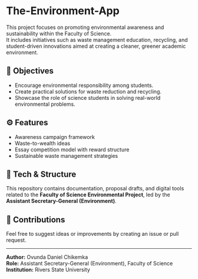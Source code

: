 # The-Environment-App
This project focuses on promoting environmental awareness and sustainability within the Faculty of Science.  
It includes initiatives such as waste management education, recycling, and student-driven innovations aimed at creating a cleaner, greener academic environment.

## 🧠 Objectives
- Encourage environmental responsibility among students.
- Create practical solutions for waste reduction and recycling.
- Showcase the role of science students in solving real-world environmental problems.

## ⚙️ Features
- Awareness campaign framework
- Waste-to-wealth ideas
- Essay competition model with reward structure
- Sustainable waste management strategies

## 🧩 Tech & Structure
This repository contains documentation, proposal drafts, and digital tools related to the **Faculty of Science Environmental Project**, led by the **Assistant Secretary-General (Environment)**.

## 📢 Contributions
Feel free to suggest ideas or improvements by creating an issue or pull request.

---

**Author:** Ovunda Daniel Chikemka  
**Role:** Assistant Secretary-General (Environment), Faculty of Science  
**Institution:** Rivers State University
